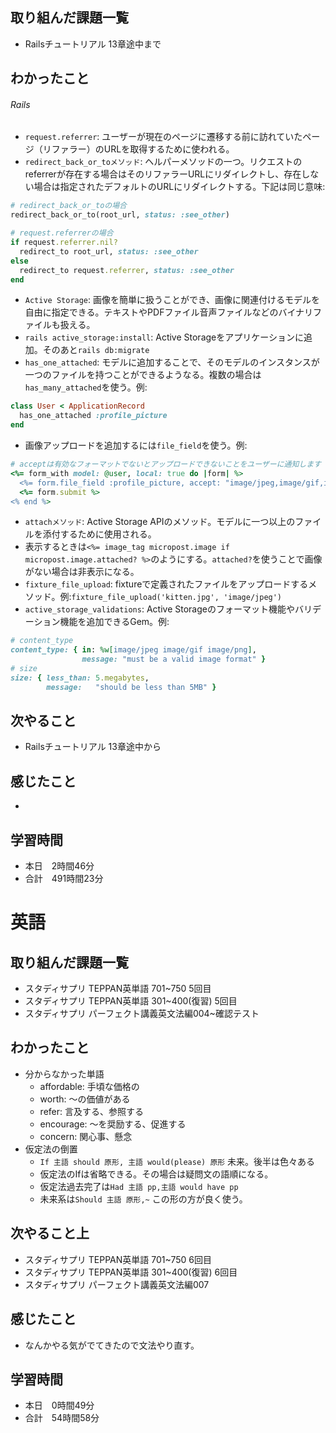 ## 取り組んだ課題一覧
- Railsチュートリアル 13章途中まで
## わかったこと
###### Rails
- `request.referrer`: ユーザーが現在のページに遷移する前に訪れていたページ（リファラー）のURLを取得するために使われる。
- `redirect_back_or_toメソッド`: ヘルパーメソッドの一つ。リクエストのreferrerが存在する場合はそのリファラーURLにリダイレクトし、存在しない場合は指定されたデフォルトのURLにリダイレクトする。下記は同じ意味:
```ruby
# redirect_back_or_toの場合
redirect_back_or_to(root_url, status: :see_other)

# request.referrerの場合
if request.referrer.nil?
  redirect_to root_url, status: :see_other
else
  redirect_to request.referrer, status: :see_other
end
```
- `Active Storage`: 画像を簡単に扱うことができ、画像に関連付けるモデルを自由に指定できる。テキストやPDFファイル音声ファイルなどのバイナリファイルも扱える。
- `rails active_storage:install`: Active Storageをアプリケーションに追加。そのあと`rails db:migrate`
- `has_one_attached`: モデルに追加することで、そのモデルのインスタンスが一つのファイルを持つことができるようなる。複数の場合は`has_many_attached`を使う。例:
```ruby
class User < ApplicationRecord
  has_one_attached :profile_picture
end
```
- 画像アップロードを追加するには`file_field`を使う。例:
```ruby
# acceptは有効なフォーマットでないとアップロードできないことをユーザーに通知します
<%= form_with model: @user, local: true do |form| %>
  <%= form.file_field :profile_picture, accept: "image/jpeg,image/gif,image/png" %>
  <%= form.submit %>
<% end %>
```
- `attachメソッド`: Active Storage APIのメソッド。モデルに一つ以上のファイルを添付するために使用される。
- 表示するときは`<%= image_tag micropost.image if micropost.image.attached? %>`のようにする。`attached?`を使うことで画像がない場合は非表示になる。
- `fixture_file_upload`: fixtureで定義されたファイルをアップロードするメソッド。例:`fixture_file_upload('kitten.jpg', 'image/jpeg')`
- `active_storage_validations`: Active Storageのフォーマット機能やバリデーション機能を追加できるGem。例:
```ruby
# content_type
content_type: { in: %w[image/jpeg image/gif image/png],
                message: "must be a valid image format" }
# size
size: { less_than: 5.megabytes,
        message:   "should be less than 5MB" }
```
## 次やること
- Railsチュートリアル 13章途中から
## 感じたこと
- 
## 学習時間
- 本日　2時間46分
- 合計　491時間23分


# 英語
## 取り組んだ課題一覧
- スタディサプリ TEPPAN英単語 701~750 5回目
- スタディサプリ TEPPAN英単語 301~400(復習) 5回目
- スタディサプリ パーフェクト講義英文法編004~確認テスト
## わかったこと
- 分からなかった単語
    - affordable: 手頃な価格の
    - worth: ～の価値がある
    - refer: 言及する、参照する
    - encourage: ～を奨励する、促進する
    - concern: 関心事、懸念
- 仮定法の倒置
    - `If 主語 should 原形, 主語 would(please) 原形` 未来。後半は色々ある
    - 仮定法のIfは省略できる。その場合は疑問文の語順になる。
    - 仮定法過去完了は`Had 主語 pp,主語 would have pp`
    - 未来系は`Should 主語 原形,~` この形の方が良く使う。
## 次やること上
- スタディサプリ TEPPAN英単語 701~750 6回目
- スタディサプリ TEPPAN英単語 301~400(復習) 6回目
- スタディサプリ パーフェクト講義英文法編007
## 感じたこと
- なんかやる気がでてきたので文法やり直す。
## 学習時間
- 本日　0時間49分
- 合計　54時間58分